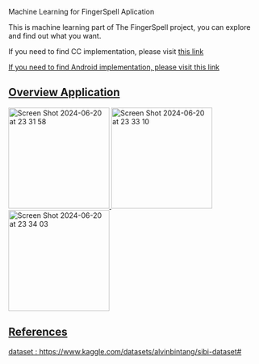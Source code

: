 Machine Learning for FingerSpell Aplication

This is machine learning part of The FingerSpell project, you can explore and find out what you want. 

If you need to find CC implementation, please visit <a href="https://github.com/bakachi/register-historyfingerspell.git">this link

If you need to find Android implementation, please visit <a href="https://github.com/bakachi/register-historyfingerspell.git">this link

## Overview Application
<img width="200" alt="Screen Shot 2024-06-20 at 23 31 58" src="https://github.com/apriliaagrn16/FingerSpell_Bangkit_Capstone/assets/137051723/66ad3a65-c65e-4b91-9109-eb9ee319c65d">
<img width="200" alt="Screen Shot 2024-06-20 at 23 33 10" src="https://github.com/apriliaagrn16/FingerSpell_Bangkit_Capstone/assets/137051723/27036a74-1941-46f8-9331-6c4ab8470836">
<img width="200" alt="Screen Shot 2024-06-20 at 23 34 03" src="https://github.com/apriliaagrn16/FingerSpell_Bangkit_Capstone/assets/137051723/1cd0b03f-319d-47cb-9d01-945ec4582bf2">

## References
dataset : https://www.kaggle.com/datasets/alvinbintang/sibi-dataset#

